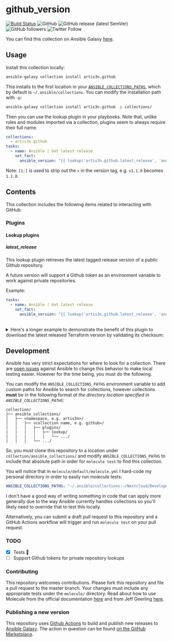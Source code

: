 # github_version

[![Build Status](https://img.shields.io/endpoint.svg?url=https%3A%2F%2Factions-badge.atrox.dev%2Fartis3n%2Fgithub_version-ansible_plugin%2Fbadge&style=flat)](https://actions-badge.atrox.dev/artis3n/github_version-ansible_plugin/goto)
![GitHub](https://img.shields.io/github/license/artis3n/ansible-collection-github)
![GitHub release (latest SemVer)](https://img.shields.io/github/v/release/artis3n/ansible-collection-github)
![GitHub followers](https://img.shields.io/github/followers/artis3n?style=social)
![Twitter Follow](https://img.shields.io/twitter/follow/artis3n?style=social)

You can find this collection on Ansible Galaxy [here](https://galaxy.ansible.com/artis3n/github).

## Usage

Install this collection locally:

```bash
ansible-galaxy collection install artis3n.github
```

This installs to the first location in your [`ANSIBLE_COLLECTIONS_PATHS`](https://docs.ansible.com/ansible/devel/reference_appendices/config.html#collections-paths), which by default is `~/.ansible/collections`. You can modify the installation path with `-p`:

```bash
ansible-galaxy collection install artis3n.github -p collections/
```

Then you can use the lookup plugin in your playbooks. Note that, unlike roles and modules imported via a collection, plugins seem to always require their full name.

```yaml
collections:
  - artis3n.github
tasks:
  - name: Ansible | Get latest release
    set_fact:
      ansible_version: "{{ lookup('artis3n.github.latest_release', 'ansible/ansible')[1:] }}
```

Note: `[1:]` is used to strip out the `v` in the version tag, e.g. `v1.1.0` becomes `1.1.0`.

## Contents

This collection includes the following items related to interacting with GitHub:

### Plugins

#### Lookup plugins

##### latest_release

This lookup plugin retrieves the latest tagged release version of a public Github repository.

A future version will support a Github token as an environment variable to work against private repositories.

Example:

```yaml
tasks:
  - name: Ansible | Get latest release
    set_fact:
      ansible_version: "{{ lookup('artis3n.github.latest_release', 'ansible/ansible')[1:] }}
```

<br>

<details><summary>Here's a longer example to demonstrate the benefit of this plugin to download the latest released Terraform version by validating its checksum:</summary>

```yaml
- name: Terraform | Get latest release
  set_fact:
    terraform_version: "{{ lookup('artis3n.github.latest_release', 'hashicorp/terraform')[1:] }}"

- name: Terraform | Ensure directory
  file:
    path: "{{ install_dir }}/terraform_{{ terraform_version }}"
    state: directory
  register: terraform_directory

- name: Terraform | Get hashes
  get_url:
    url: https://releases.hashicorp.com/terraform/{{ terraform_version }}/terraform_{{ terraform_version }}_SHA256SUMS
    dest: "{{ terraform_directory.path }}/SHA256SUMS"
  register: terraform_shas_file
  changed_when: false

- name: Terraform | Construct regex
  set_fact:
    terraform_sha_hash: "{{ '.*\\s\\sterraform_' + (terraform_version | regex_escape()) + '_linux_amd64\\.zip' }}"

- name: Terraform | Extract sha hash
  set_fact:
    # https://regex101.com/r/RS94Us/1
    terraform_sha_string: "{{ lookup('file', terraform_shas_file.dest) | regex_findall(terraform_sha_hash) | first }}"

- name: Terraform | Download
  get_url:
    url: https://releases.hashicorp.com/terraform/{{ terraform_version }}/terraform_{{ terraform_version }}_{{ os_short }}.zip
    dest: "{{ install_dir }}/terraform_{{ terraform_version }}.zip"
    checksum: sha256:{{ terraform_sha_string.split(' ')[0] }}
  register: terraform_download
```
</details>

## Development

Ansible has very strict expectations for where to look for a collection. There are [open issues][] against Ansible to change this behavior to make local testing easier. However for the time being, you must do the following.

You can modify the `ANSIBLE_COLLECTIONS_PATHS` environment variable to add custom paths for Ansible to search for collections, however collections **must** be in the following format _at the directory location specified in `ANSIBLE_COLLECTIONS_PATHS`_:

```text
collection/
├── ansible_collections/
│   ├── <namespace, e.g. artis3n>/
│   │   ├── <collection name, e.g. github>/
|   |   |   ├── plugins/
|   |   |   |   ├── lookup/
|   |   |   |   |   └── .../
|   |   |   └── .../
```

So, you _must_ clone this repository to a location under `collection/ansible_collections/` and modify `ANSIBLE_COLLECTIONS_PATHS` to include that absolute path in order for `molecule test` to find this collection.

You will notice that in `molecule/default/molecule.yml` I hard-code my personal directory in order to easily run molecule tests:

```yaml
ANSIBLE_COLLECTIONS_PATHS: "~/.ansible/collections:~/Nextcloud/Development/collections"
```
 
 I don't have a good way of writing something in code that can apply more generally due to the way Ansible currently handles collections so you'll likely need to override that to test this locally.

Alternatively, you can submit a draft pull request to this repository and a GitHub Actions workflow will trigger and run `molecule test` on your pull request.

### TODO

- [x] Tests :grimacing:
- [ ] Support Github tokens for private repository lookups

### Contributing

This repository welcomes contributions. Please fork this repository and file a pull request to the master branch. Your changes must include any appropriate tests under the `molecule/` directory. Read about how to use Molecule from the official documentation [here][molecule official] and from Jeff Geerling [here][geerlingguy molecule].

### Publishing a new version

This repository uses [Github Actions][] to build and publish new releases to [Ansible Galaxy][]. The action in question can be found [on the GitHub Marketplace][github marketplace].

[github actions]: https://help.github.com/en/github/automating-your-workflow-with-github-actions/about-github-actions
[ansible galaxy]: https://galaxy.ansible.com/
[github marketplace]: https://github.com/marketplace/actions/deploy-ansible-galaxy-collection
[geerlingguy molecule]: https://www.jeffgeerling.com/blog/2019/how-add-integration-tests-ansible-collection-molecule
[molecule official]: https://molecule.readthedocs.io/en/stable/
[open issues]: https://github.com/ansible/ansible/issues/60215
